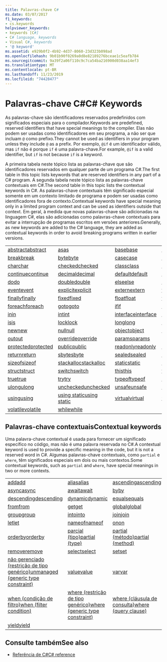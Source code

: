 ```yaml
---
title: Palavras-chave C#
ms.date: 03/07/2017
f1_keywords:
- cs.keywords
helpviewer_keywords:
- keywords [C#]
- C# language, keywords
- Visual C#, keywords
- '@ keyword'
ms.assetid: e929b0f2-4b92-4d37-8060-23d323b098ad
ms.openlocfilehash: 9b01b90f0269a0d8e82189276bceae1c5eafb784
ms.sourcegitcommit: 9a39f2a06f110c9c7ca54ba216900d038aa14ef3
ms.translationtype: MT
ms.contentlocale: pt-BR
ms.lasthandoff: 11/23/2019
ms.locfileid: "74428477"
---
```

# <a name="c-keywords"></a><span data-ttu-id="6b954-102">Palavras-chave C#</span><span class="sxs-lookup"><span data-stu-id="6b954-102">C# Keywords</span></span>

<span data-ttu-id="6b954-103">As palavras-chave são identificadores reservados predefinidos com significados especiais para o compilador.</span><span class="sxs-lookup"><span data-stu-id="6b954-103">Keywords are predefined, reserved identifiers that have special meanings to the compiler.</span></span> <span data-ttu-id="6b954-104">Elas não podem ser usadas como identificadores em seu programa, a não ser que incluam `@` como prefixo.</span><span class="sxs-lookup"><span data-stu-id="6b954-104">They cannot be used as identifiers in your program unless they include `@` as a prefix.</span></span> <span data-ttu-id="6b954-105">Por exemplo, `@if` é um identificador válido, mas `if` não é porque `if` é uma palavra-chave.</span><span class="sxs-lookup"><span data-stu-id="6b954-105">For example, `@if` is a valid identifier, but `if` is not because `if` is a keyword.</span></span>  
  
 <span data-ttu-id="6b954-106">A primeira tabela neste tópico lista as palavras-chave que são identificadores reservados em qualquer parte de um programa C#.</span><span class="sxs-lookup"><span data-stu-id="6b954-106">The first table in this topic lists keywords that are reserved identifiers in any part of a C# program.</span></span> <span data-ttu-id="6b954-107">A segunda tabela neste tópico lista as palavras-chave contextuais em C#.</span><span class="sxs-lookup"><span data-stu-id="6b954-107">The second table in this topic lists the contextual keywords in C#.</span></span> <span data-ttu-id="6b954-108">As palavras-chave contextuais têm significado especial somente em um contexto limitado de programa e podem ser usadas como identificadores fora de contexto.</span><span class="sxs-lookup"><span data-stu-id="6b954-108">Contextual keywords have special meaning only in a limited program context and can be used as identifiers outside that context.</span></span> <span data-ttu-id="6b954-109">Em geral, à medida que novas palavras-chave são adicionadas na linguagem C#, elas são adicionadas como palavras-chave contextuais para evitar a interrupção de programas escritos em versões anteriores.</span><span class="sxs-lookup"><span data-stu-id="6b954-109">Generally, as new keywords are added to the C# language, they are added as contextual keywords in order to avoid breaking programs written in earlier versions.</span></span>  
  
|||||  
|---|---|---|---|  
|[<span data-ttu-id="6b954-110">abstract</span><span class="sxs-lookup"><span data-stu-id="6b954-110">abstract</span></span>](abstract.md)|[<span data-ttu-id="6b954-111">as</span><span class="sxs-lookup"><span data-stu-id="6b954-111">as</span></span>](../operators/type-testing-and-cast.md#as-operator)|[<span data-ttu-id="6b954-112">base</span><span class="sxs-lookup"><span data-stu-id="6b954-112">base</span></span>](base.md)|[<span data-ttu-id="6b954-113">bool</span><span class="sxs-lookup"><span data-stu-id="6b954-113">bool</span></span>](bool.md)|  
|[<span data-ttu-id="6b954-114">break</span><span class="sxs-lookup"><span data-stu-id="6b954-114">break</span></span>](break.md)|[<span data-ttu-id="6b954-115">byte</span><span class="sxs-lookup"><span data-stu-id="6b954-115">byte</span></span>](../builtin-types/integral-numeric-types.md)|[<span data-ttu-id="6b954-116">case</span><span class="sxs-lookup"><span data-stu-id="6b954-116">case</span></span>](switch.md)|[<span data-ttu-id="6b954-117">catch</span><span class="sxs-lookup"><span data-stu-id="6b954-117">catch</span></span>](try-catch.md)|  
|[<span data-ttu-id="6b954-118">char</span><span class="sxs-lookup"><span data-stu-id="6b954-118">char</span></span>](../builtin-types/char.md)|[<span data-ttu-id="6b954-119">checked</span><span class="sxs-lookup"><span data-stu-id="6b954-119">checked</span></span>](checked.md)|[<span data-ttu-id="6b954-120">class</span><span class="sxs-lookup"><span data-stu-id="6b954-120">class</span></span>](class.md)|[<span data-ttu-id="6b954-121">const</span><span class="sxs-lookup"><span data-stu-id="6b954-121">const</span></span>](const.md)|  
|[<span data-ttu-id="6b954-122">continue</span><span class="sxs-lookup"><span data-stu-id="6b954-122">continue</span></span>](continue.md)|[<span data-ttu-id="6b954-123">decimal</span><span class="sxs-lookup"><span data-stu-id="6b954-123">decimal</span></span>](../builtin-types/floating-point-numeric-types.md)|[<span data-ttu-id="6b954-124">default</span><span class="sxs-lookup"><span data-stu-id="6b954-124">default</span></span>](default.md)|[<span data-ttu-id="6b954-125">delegate</span><span class="sxs-lookup"><span data-stu-id="6b954-125">delegate</span></span>](../builtin-types/reference-types.md)|  
|[<span data-ttu-id="6b954-126">do</span><span class="sxs-lookup"><span data-stu-id="6b954-126">do</span></span>](do.md)|[<span data-ttu-id="6b954-127">double</span><span class="sxs-lookup"><span data-stu-id="6b954-127">double</span></span>](../builtin-types/floating-point-numeric-types.md)|[<span data-ttu-id="6b954-128">else</span><span class="sxs-lookup"><span data-stu-id="6b954-128">else</span></span>](if-else.md)|[<span data-ttu-id="6b954-129">enum</span><span class="sxs-lookup"><span data-stu-id="6b954-129">enum</span></span>](enum.md)|  
|[<span data-ttu-id="6b954-130">event</span><span class="sxs-lookup"><span data-stu-id="6b954-130">event</span></span>](event.md)|[<span data-ttu-id="6b954-131">explicit</span><span class="sxs-lookup"><span data-stu-id="6b954-131">explicit</span></span>](../operators/user-defined-conversion-operators.md)|[<span data-ttu-id="6b954-132">extern</span><span class="sxs-lookup"><span data-stu-id="6b954-132">extern</span></span>](extern.md)|[<span data-ttu-id="6b954-133">false</span><span class="sxs-lookup"><span data-stu-id="6b954-133">false</span></span>](false-literal.md)|  
|[<span data-ttu-id="6b954-134">finally</span><span class="sxs-lookup"><span data-stu-id="6b954-134">finally</span></span>](try-finally.md)|[<span data-ttu-id="6b954-135">fixed</span><span class="sxs-lookup"><span data-stu-id="6b954-135">fixed</span></span>](fixed-statement.md)|[<span data-ttu-id="6b954-136">float</span><span class="sxs-lookup"><span data-stu-id="6b954-136">float</span></span>](../builtin-types/floating-point-numeric-types.md)|[<span data-ttu-id="6b954-137">for</span><span class="sxs-lookup"><span data-stu-id="6b954-137">for</span></span>](for.md)|  
|[<span data-ttu-id="6b954-138">foreach</span><span class="sxs-lookup"><span data-stu-id="6b954-138">foreach</span></span>](foreach-in.md)|[<span data-ttu-id="6b954-139">goto</span><span class="sxs-lookup"><span data-stu-id="6b954-139">goto</span></span>](goto.md)|[<span data-ttu-id="6b954-140">if</span><span class="sxs-lookup"><span data-stu-id="6b954-140">if</span></span>](if-else.md)|[<span data-ttu-id="6b954-141">implicit</span><span class="sxs-lookup"><span data-stu-id="6b954-141">implicit</span></span>](../operators/user-defined-conversion-operators.md)|  
|[<span data-ttu-id="6b954-142">in</span><span class="sxs-lookup"><span data-stu-id="6b954-142">in</span></span>](in.md)|[<span data-ttu-id="6b954-143">int</span><span class="sxs-lookup"><span data-stu-id="6b954-143">int</span></span>](../builtin-types/integral-numeric-types.md)|[<span data-ttu-id="6b954-144">interface</span><span class="sxs-lookup"><span data-stu-id="6b954-144">interface</span></span>](interface.md)|[<span data-ttu-id="6b954-145">internal</span><span class="sxs-lookup"><span data-stu-id="6b954-145">internal</span></span>](internal.md)|
|[<span data-ttu-id="6b954-146">is</span><span class="sxs-lookup"><span data-stu-id="6b954-146">is</span></span>](is.md)|[<span data-ttu-id="6b954-147">lock</span><span class="sxs-lookup"><span data-stu-id="6b954-147">lock</span></span>](lock-statement.md)|[<span data-ttu-id="6b954-148">long</span><span class="sxs-lookup"><span data-stu-id="6b954-148">long</span></span>](../builtin-types/integral-numeric-types.md)|[<span data-ttu-id="6b954-149">namespace</span><span class="sxs-lookup"><span data-stu-id="6b954-149">namespace</span></span>](namespace.md)|
|[<span data-ttu-id="6b954-150">new</span><span class="sxs-lookup"><span data-stu-id="6b954-150">new</span></span>](../operators/new-operator.md)|[<span data-ttu-id="6b954-151">null</span><span class="sxs-lookup"><span data-stu-id="6b954-151">null</span></span>](null.md)|[<span data-ttu-id="6b954-152">object</span><span class="sxs-lookup"><span data-stu-id="6b954-152">object</span></span>](../builtin-types/reference-types.md)|[<span data-ttu-id="6b954-153">operator</span><span class="sxs-lookup"><span data-stu-id="6b954-153">operator</span></span>](../operators/operator-overloading.md)|
|[<span data-ttu-id="6b954-154">out</span><span class="sxs-lookup"><span data-stu-id="6b954-154">out</span></span>](out.md)|[<span data-ttu-id="6b954-155">override</span><span class="sxs-lookup"><span data-stu-id="6b954-155">override</span></span>](override.md)|[<span data-ttu-id="6b954-156">params</span><span class="sxs-lookup"><span data-stu-id="6b954-156">params</span></span>](params.md)|[<span data-ttu-id="6b954-157">private</span><span class="sxs-lookup"><span data-stu-id="6b954-157">private</span></span>](private.md)|
|[<span data-ttu-id="6b954-158">protected</span><span class="sxs-lookup"><span data-stu-id="6b954-158">protected</span></span>](protected.md)|[<span data-ttu-id="6b954-159">public</span><span class="sxs-lookup"><span data-stu-id="6b954-159">public</span></span>](public.md)|[<span data-ttu-id="6b954-160">readonly</span><span class="sxs-lookup"><span data-stu-id="6b954-160">readonly</span></span>](readonly.md)|[<span data-ttu-id="6b954-161">ref</span><span class="sxs-lookup"><span data-stu-id="6b954-161">ref</span></span>](ref.md)|
|[<span data-ttu-id="6b954-162">return</span><span class="sxs-lookup"><span data-stu-id="6b954-162">return</span></span>](return.md)|[<span data-ttu-id="6b954-163">sbyte</span><span class="sxs-lookup"><span data-stu-id="6b954-163">sbyte</span></span>](../builtin-types/integral-numeric-types.md)|[<span data-ttu-id="6b954-164">sealed</span><span class="sxs-lookup"><span data-stu-id="6b954-164">sealed</span></span>](sealed.md)|[<span data-ttu-id="6b954-165">short</span><span class="sxs-lookup"><span data-stu-id="6b954-165">short</span></span>](../builtin-types/integral-numeric-types.md)||
[<span data-ttu-id="6b954-166">sizeof</span><span class="sxs-lookup"><span data-stu-id="6b954-166">sizeof</span></span>](../operators/sizeof.md)|[<span data-ttu-id="6b954-167">stackalloc</span><span class="sxs-lookup"><span data-stu-id="6b954-167">stackalloc</span></span>](../operators/stackalloc.md)|[<span data-ttu-id="6b954-168">static</span><span class="sxs-lookup"><span data-stu-id="6b954-168">static</span></span>](static.md)|[<span data-ttu-id="6b954-169">string</span><span class="sxs-lookup"><span data-stu-id="6b954-169">string</span></span>](../builtin-types/reference-types.md)|
|[<span data-ttu-id="6b954-170">struct</span><span class="sxs-lookup"><span data-stu-id="6b954-170">struct</span></span>](struct.md)|[<span data-ttu-id="6b954-171">switch</span><span class="sxs-lookup"><span data-stu-id="6b954-171">switch</span></span>](switch.md)|[<span data-ttu-id="6b954-172">this</span><span class="sxs-lookup"><span data-stu-id="6b954-172">this</span></span>](this.md)|[<span data-ttu-id="6b954-173">throw</span><span class="sxs-lookup"><span data-stu-id="6b954-173">throw</span></span>](throw.md)|
|[<span data-ttu-id="6b954-174">true</span><span class="sxs-lookup"><span data-stu-id="6b954-174">true</span></span>](true-literal.md)|[<span data-ttu-id="6b954-175">try</span><span class="sxs-lookup"><span data-stu-id="6b954-175">try</span></span>](try-catch.md)|[<span data-ttu-id="6b954-176">typeof</span><span class="sxs-lookup"><span data-stu-id="6b954-176">typeof</span></span>](../operators/type-testing-and-cast.md#typeof-operator)|[<span data-ttu-id="6b954-177">uint</span><span class="sxs-lookup"><span data-stu-id="6b954-177">uint</span></span>](../builtin-types/integral-numeric-types.md)|
|[<span data-ttu-id="6b954-178">ulong</span><span class="sxs-lookup"><span data-stu-id="6b954-178">ulong</span></span>](../builtin-types/integral-numeric-types.md)|[<span data-ttu-id="6b954-179">unchecked</span><span class="sxs-lookup"><span data-stu-id="6b954-179">unchecked</span></span>](unchecked.md)|[<span data-ttu-id="6b954-180">unsafe</span><span class="sxs-lookup"><span data-stu-id="6b954-180">unsafe</span></span>](unsafe.md)|[<span data-ttu-id="6b954-181">ushort</span><span class="sxs-lookup"><span data-stu-id="6b954-181">ushort</span></span>](../builtin-types/integral-numeric-types.md)|
|[<span data-ttu-id="6b954-182">using</span><span class="sxs-lookup"><span data-stu-id="6b954-182">using</span></span>](using.md)|[<span data-ttu-id="6b954-183">using static</span><span class="sxs-lookup"><span data-stu-id="6b954-183">using static</span></span>](using-static.md)|[<span data-ttu-id="6b954-184">virtual</span><span class="sxs-lookup"><span data-stu-id="6b954-184">virtual</span></span>](virtual.md)|[<span data-ttu-id="6b954-185">void</span><span class="sxs-lookup"><span data-stu-id="6b954-185">void</span></span>](void.md)|
|[<span data-ttu-id="6b954-186">volatile</span><span class="sxs-lookup"><span data-stu-id="6b954-186">volatile</span></span>](volatile.md)|[<span data-ttu-id="6b954-187">while</span><span class="sxs-lookup"><span data-stu-id="6b954-187">while</span></span>](while.md)|

## <a name="contextual-keywords"></a><span data-ttu-id="6b954-188">Palavras-chave contextuais</span><span class="sxs-lookup"><span data-stu-id="6b954-188">Contextual keywords</span></span>

 <span data-ttu-id="6b954-189">Uma palavra-chave contextual é usada para fornecer um significado específico no código, mas não é uma palavra reservada no C#.</span><span class="sxs-lookup"><span data-stu-id="6b954-189">A contextual keyword is used to provide a specific meaning in the code, but it is not a reserved word in C#.</span></span> <span data-ttu-id="6b954-190">Algumas palavras-chave contextuais, como `partial` e `where`, têm significados especiais em dois ou mais contextos.</span><span class="sxs-lookup"><span data-stu-id="6b954-190">Some contextual keywords, such as `partial` and `where`, have special meanings in two or more contexts.</span></span>  
  
||||  
|---|---|---|  
|[<span data-ttu-id="6b954-191">add</span><span class="sxs-lookup"><span data-stu-id="6b954-191">add</span></span>](add.md)|[<span data-ttu-id="6b954-192">alias</span><span class="sxs-lookup"><span data-stu-id="6b954-192">alias</span></span>](extern-alias.md)|[<span data-ttu-id="6b954-193">ascending</span><span class="sxs-lookup"><span data-stu-id="6b954-193">ascending</span></span>](ascending.md)|
|[<span data-ttu-id="6b954-194">async</span><span class="sxs-lookup"><span data-stu-id="6b954-194">async</span></span>](async.md)|[<span data-ttu-id="6b954-195">await</span><span class="sxs-lookup"><span data-stu-id="6b954-195">await</span></span>](../operators/await.md)|[<span data-ttu-id="6b954-196">by</span><span class="sxs-lookup"><span data-stu-id="6b954-196">by</span></span>](by.md)|
|[<span data-ttu-id="6b954-197">descending</span><span class="sxs-lookup"><span data-stu-id="6b954-197">descending</span></span>](descending.md)|[<span data-ttu-id="6b954-198">dynamic</span><span class="sxs-lookup"><span data-stu-id="6b954-198">dynamic</span></span>](../builtin-types/reference-types.md)|[<span data-ttu-id="6b954-199">equals</span><span class="sxs-lookup"><span data-stu-id="6b954-199">equals</span></span>](equals.md)|
|[<span data-ttu-id="6b954-200">from</span><span class="sxs-lookup"><span data-stu-id="6b954-200">from</span></span>](from-clause.md)|[<span data-ttu-id="6b954-201">get</span><span class="sxs-lookup"><span data-stu-id="6b954-201">get</span></span>](get.md)|[<span data-ttu-id="6b954-202">global</span><span class="sxs-lookup"><span data-stu-id="6b954-202">global</span></span>](../operators/namespace-alias-qualifier.md)|
|[<span data-ttu-id="6b954-203">group</span><span class="sxs-lookup"><span data-stu-id="6b954-203">group</span></span>](group-clause.md)|[<span data-ttu-id="6b954-204">into</span><span class="sxs-lookup"><span data-stu-id="6b954-204">into</span></span>](into.md)|[<span data-ttu-id="6b954-205">join</span><span class="sxs-lookup"><span data-stu-id="6b954-205">join</span></span>](join-clause.md)|
|[<span data-ttu-id="6b954-206">let</span><span class="sxs-lookup"><span data-stu-id="6b954-206">let</span></span>](let-clause.md)|[<span data-ttu-id="6b954-207">nameof</span><span class="sxs-lookup"><span data-stu-id="6b954-207">nameof</span></span>](../operators/nameof.md)|[<span data-ttu-id="6b954-208">on</span><span class="sxs-lookup"><span data-stu-id="6b954-208">on</span></span>](on.md)|
|[<span data-ttu-id="6b954-209">orderby</span><span class="sxs-lookup"><span data-stu-id="6b954-209">orderby</span></span>](orderby-clause.md)|[<span data-ttu-id="6b954-210">parcial (tipo)</span><span class="sxs-lookup"><span data-stu-id="6b954-210">partial (type)</span></span>](partial-type.md)|[<span data-ttu-id="6b954-211">partial (método)</span><span class="sxs-lookup"><span data-stu-id="6b954-211">partial (method)</span></span>](partial-method.md)|
|[<span data-ttu-id="6b954-212">remove</span><span class="sxs-lookup"><span data-stu-id="6b954-212">remove</span></span>](remove.md)|[<span data-ttu-id="6b954-213">select</span><span class="sxs-lookup"><span data-stu-id="6b954-213">select</span></span>](select-clause.md)|[<span data-ttu-id="6b954-214">set</span><span class="sxs-lookup"><span data-stu-id="6b954-214">set</span></span>](set.md)|
|[<span data-ttu-id="6b954-215">não gerenciado (restrição de tipo genérico)</span><span class="sxs-lookup"><span data-stu-id="6b954-215">unmanaged (generic type constraint)</span></span>](where-generic-type-constraint.md)|[<span data-ttu-id="6b954-216">value</span><span class="sxs-lookup"><span data-stu-id="6b954-216">value</span></span>](value.md)|[<span data-ttu-id="6b954-217">var</span><span class="sxs-lookup"><span data-stu-id="6b954-217">var</span></span>](var.md)|
|[<span data-ttu-id="6b954-218">when (condição de filtro)</span><span class="sxs-lookup"><span data-stu-id="6b954-218">when (filter condition)</span></span>](when.md)|[<span data-ttu-id="6b954-219">where (restrição de tipo genérico)</span><span class="sxs-lookup"><span data-stu-id="6b954-219">where (generic type constraint)</span></span>](where-generic-type-constraint.md)|[<span data-ttu-id="6b954-220">where (cláusula de consulta)</span><span class="sxs-lookup"><span data-stu-id="6b954-220">where (query clause)</span></span>](where-clause.md)|
|[<span data-ttu-id="6b954-221">yield</span><span class="sxs-lookup"><span data-stu-id="6b954-221">yield</span></span>](yield.md)| | |
  
## <a name="see-also"></a><span data-ttu-id="6b954-222">Consulte também</span><span class="sxs-lookup"><span data-stu-id="6b954-222">See also</span></span>

- [<span data-ttu-id="6b954-223">Referência de C#</span><span class="sxs-lookup"><span data-stu-id="6b954-223">C# reference</span></span>](../index.md)
